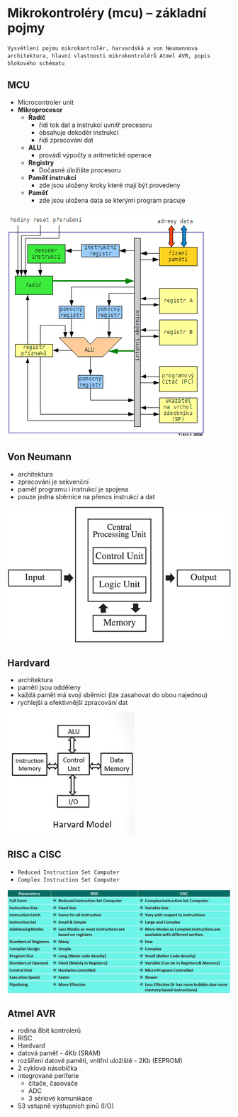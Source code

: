 # Mikrokontroléry (mcu) – základní pojmy

`Vysvětlení pojmu mikrokontrolér, harvardská a von Neumannova architektura, hlavní vlastnosti
mikrokontrolérů Atmel AVR, popis blokového schématu`

## MCU

- Microcontroler unit
- **Mikroprocesor**
  - **Řadič**
    - řídí tok dat a instrukcí uvnitř procesoru
    - obsahuje dekodér instrukcí
    - řídí zpracování dat
  - **ALU**
    - provádí výpočty a aritmetické operace
  - **Registry**
    - Dočasné úložište procesoru
  - **Paměť instrukcí**
    - zde jsou uloženy kroky které mají být provedeny
  - **Paměť**
    - zde jsou uložena data se kterými program pracuje

<img src='./images/pc143-1.gif'>

## Von Neumann

- architektura
- zpracování je sekvenční
- paměť programu i instrukcí je spojena
- pouze jedna sběrnice na přenos instrukcí a dat

<img src='./images/neumann.png'>

## Hardvard

- architektura
- paměti jsou odděleny
- každá pamět má svojí sběrnici (lze zasahovat do obou najednou)
- rychlejší a efektivnější zpracování dat

<img src='./images/hardvard.webp'>

## RISC a CISC

- `Reduced Instruction Set Computer`
- `Complex Instruction Set Computer`

<img src='./images/risc.PNG'>

## Atmel AVR

- rodina 8bit kontrolerů
- RISC
- Hardvard
- datová paměť - 4Kb (SRAM)
- rozšíření datové paměti, vnitřní uložiště - 2Kb (EEPROM)
- 2 cyklová násobička
- integrované periferie
  - čítače, časovače
  - ADC
  - 3 sériové komunikace
- 53 vstupně výstupních pinů (I/O)
